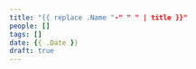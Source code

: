 ```yaml
---
title: "{{ replace .Name "-" " " | title }}"
people: []
tags: []
date: {{ .Date }}
draft: true
---
```


